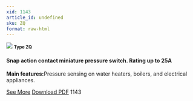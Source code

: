 ```yaml
---
xid: 1143
article_id: undefined
sku: ZQ
format: raw-html
---
```

 <img src="./1143/ZQ.jpg" class="card-imgs mb-2">
 <small class="text-grey mb-2"><b>Type ZQ</b> </small>
 <h4>Snap action contact miniature pressure switch. Rating up to 25A</h4>
 <p><b>Main features:</b>Pressure sensing on water heaters, boilers, and electrical appliances.</p>
 <div class="btns">
 <a href="../en/snap-action-pressure-switch-type-zq.html" class="btn-red">See More</a>
 <a href="../en/pdf/5-23Miniature pressure switches high electrical rating single pole snap action contact Plastic fittings20130704.pdf " target="_blank" class="btn-red">Download PDF</a>
 <!-- <a href="http://www.ultimheat.com/cat5.html" target="_blank" class="access-link"> Access full catalogue <i class="fa fa-external-link" aria-hidden="true"></i> </a> -->
 <span class="number-btn">1143</span>
 </div>
 